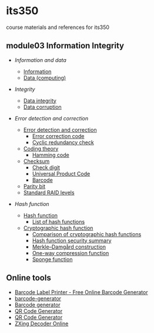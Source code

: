 # its350
course materials and references for its350

## module03 Information Integrity

* _Information and data_
  * [Information](https://en.wikipedia.org/wiki/Information)
  * [Data (computing)](https://en.wikipedia.org/wiki/Data\_\(computing\))
* _Integrity_
  * [Data integrity](https://en.wikipedia.org/wiki/Data\_integrity)
  * [Data corruption](https://en.wikipedia.org/wiki/Data\_corruption)

* _Error detection and correction_
  * [Error detection and correction](https://en.wikipedia.org/wiki/Error\_detection\_and\_correction)
    * [Error correction code](https://en.wikipedia.org/wiki/Error\_correction\_code)
    * [Cyclic redundancy check](https://en.wikipedia.org/wiki/Cyclic\_redundancy\_check)
  * [Coding theory](https://en.wikipedia.org/wiki/Coding\_theory)
    * [Hamming code](https://en.wikipedia.org/wiki/Hamming\_code)
  * [Checksum](https://en.wikipedia.org/wiki/Checksum)
    * [Check digit](https://en.wikipedia.org/wiki/Check\_digit)
    * [Universal Product Code](https://en.wikipedia.org/wiki/Universal\_Product\_Code)
    * [Barcode](https://en.wikipedia.org/wiki/Barcode)
  * [Parity bit](https://en.wikipedia.org/wiki/Parity\_bit)
  * [Standard RAID levels](https://en.wikipedia.org/wiki/Standard\_RAID\_levels)

* _Hash function_
  * [Hash function](https://en.wikipedia.org/wiki/Hash\_function)
    * [List of hash functions](https://en.wikipedia.org/wiki/List\_of\_hash\_functions)
  * [Cryptographic hash function](https://en.wikipedia.org/wiki/Cryptographic\_hash\_function)
    * [Comparison of cryptographic hash functions](https://en.wikipedia.org/wiki/Comparison\_of\_cryptographic\_hash\_functions)
    * [Hash function security summary](https://en.wikipedia.org/wiki/Hash\_function\_security\_summary)
    * [Merkle–Damgård construction](https://en.wikipedia.org/wiki/Merkle%E2%80%93Damg%C3%A5rd\_construction)
    * [One-way compression function](https://en.wikipedia.org/wiki/One-way\_compression\_function)
    * [Sponge function](https://en.wikipedia.org/wiki/Sponge\_function)

## Online tools
* [Barcode Label Printer - Free Online Barcode Generator](https://www.barcodesinc.com/generator/index.php)
* [barcode-generator](http://www.barcode-generator.org/)
* [Barcode generator](http://online-barcode-generator.net/)
* [QR Code Generator](http://goqr.me/)
* [QR Code Generator](http://zxing.appspot.com/generator)
* [ZXing Decoder Online](https://zxing.org/w/decode.jspx)
